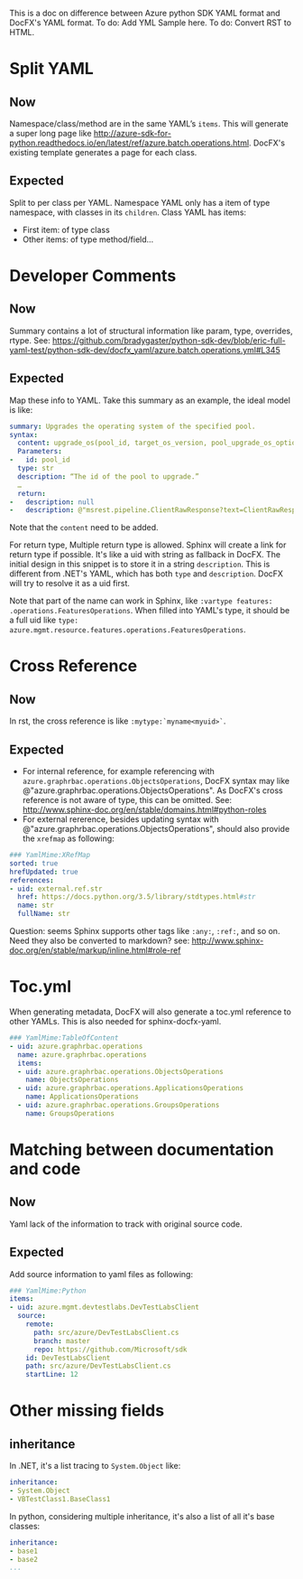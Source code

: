 This is a doc on difference between Azure python SDK YAML format and DocFX's YAML format.
To do: Add YML Sample here.
To do: Convert RST to HTML.
# Split YAML
## Now
Namespace/class/method are in the same YAML’s `items`. This will generate a super long page like http://azure-sdk-for-python.readthedocs.io/en/latest/ref/azure.batch.operations.html.
DocFX's existing template generates a page for each class.
## Expected
Split to per class per YAML. Namespace YAML only has a item of type namespace, with classes in its `children`. Class YAML has items:
* First item: of type class
* Other items: of type method/field…

# Developer Comments
## Now
Summary contains a lot of structural information like param, type, overrides, rtype. See: https://github.com/bradygaster/python-sdk-dev/blob/eric-full-yaml-test/python-sdk-dev/docfx_yaml/azure.batch.operations.yml#L345
## Expected 
Map these info to YAML. Take this summary as an example, the ideal model is like:
```YAML
summary: Upgrades the operating system of the specified pool.
syntax:
  content: upgrade_os(pool_id, target_os_version, pool_upgrade_os_options=None, custom_headers=None, raw=False, **operation_config)
  Parameters:
-	id: pool_id
  type: str
  description: “The id of the pool to upgrade.”
  …
  return:
-	description: null
-	description: @"msrest.pipeline.ClientRawResponse?text=ClientRawResponse" if raw=true
```
Note that the `content` need to be added.

For return type, Multiple return type is allowed. Sphinx will create a link for return type if possible. It's like a uid with string as fallback in DocFX. The initial design in this snippet is to store it in a string `description`. This is different from .NET's YAML, which has both `type` and `description`. DocFX will try to resolve it as a uid first.

Note that part of the name can work in Sphinx, like `:vartype features: .operations.FeaturesOperations`. When filled into YAML's type, it should be a full uid like `type: azure.mgmt.resource.features.operations.FeaturesOperations`.

# Cross Reference
## Now
In rst, the cross reference is like `` :mytype:`myname<myuid>` ``.
## Expected
- For internal reference, for example referencing with `azure.graphrbac.operations.ObjectsOperations`, DocFX syntax may like @"azure.graphrbac.operations.ObjectsOperations".  As DocFX's cross reference is not aware of type, this can be omitted. See: http://www.sphinx-doc.org/en/stable/domains.html#python-roles
- For external rererence, besides updating syntax with @"azure.graphrbac.operations.ObjectsOperations", should also provide the `xrefmap` as following:
``` yaml
### YamlMime:XRefMap
sorted: true
hrefUpdated: true
references:
- uid: external.ref.str
  href: https://docs.python.org/3.5/library/stdtypes.html#str
  name: str
  fullName: str
```

Question: seems Sphinx supports other tags like `:any:`, `:ref:`, and so on. Need they also be converted to markdown? see: http://www.sphinx-doc.org/en/stable/markup/inline.html#role-ref

# Toc.yml
When generating metadata, DocFX will also generate a toc.yml reference to other YAMLs. This is also needed for sphinx-docfx-yaml.
``` yaml
### YamlMime:TableOfContent
- uid: azure.graphrbac.operations
  name: azure.graphrbac.operations
  items:
  - uid: azure.graphrbac.operations.ObjectsOperations
    name: ObjectsOperations
  - uid: azure.graphrbac.operations.ApplicationsOperations
    name: ApplicationsOperations
  - uid: azure.graphrbac.operations.GroupsOperations
    name: GroupsOperations
```

# Matching between documentation and code
## Now
Yaml lack of the information to track with original source code.
## Expected
Add source information to yaml files as following:
``` yaml
### YamlMime:Python
items:
- uid: azure.mgmt.devtestlabs.DevTestLabsClient
  source:
    remote:
      path: src/azure/DevTestLabsClient.cs
      branch: master
      repo: https://github.com/Microsoft/sdk
    id: DevTestLabsClient
    path: src/azure/DevTestLabsClient.cs
    startLine: 12
```

# Other missing fields
## inheritance
In .NET, it's a list tracing to `System.Object` like:
``` yaml
inheritance:
- System.Object
- VBTestClass1.BaseClass1
```
In python, considering multiple inheritance, it's also a list of all it's base classes:
``` yaml
inheritance:
- base1
- base2
...
```
